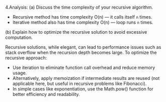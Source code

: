 4.Analysis:
(a) Discuss the time complexity of your recursive algorithm.

- Recursive method has time complexity O(n) — it calls itself `n` times.
- Iterative method also has time complexity O(n) — loop runs `n` times.

(b) Explain how to optimize the recursive solution to avoid excessive computation.

Recursive solutions, while elegant, can lead to performance issues such as stack overflow when the recursion depth becomes large. 
To optimize the recursive approach:
- Use iteration to eliminate function call overhead and reduce memory usage.
- Alternatively, apply memoization if intermediate results are reused (not applicable here, but useful in recursive problems like Fibonacci).
- In simple cases like exponentiation, use the Math.pow() function for better efficiency and readability.